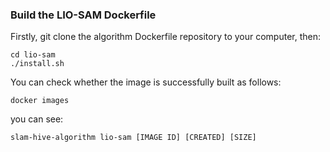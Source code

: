 ### Build the LIO-SAM Dockerfile
Firstly, git clone the algorithm Dockerfile repository to your computer, then:
```
cd lio-sam
./install.sh
```
You can check whether the image is successfully built as follows:
```
docker images
```
you can see:
```
slam-hive-algorithm lio-sam [IMAGE ID] [CREATED] [SIZE]
```

